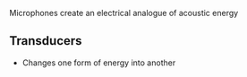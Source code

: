 Microphones create an electrical analogue of acoustic energy
## Transducers
- Changes one form of energy into another
